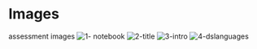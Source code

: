# Images
assessment images 
![1- notebook](https://github.com/hargodeyash1999/Images/assets/138023063/fed03fb3-8527-4150-8256-d2e73dcc3dff)
![2-title](https://github.com/hargodeyash1999/Images/assets/138023063/bc4e8f22-a978-4aaa-a142-0c176653fc3d)
![3-intro](https://github.com/hargodeyash1999/Images/assets/138023063/f35ba903-9000-4828-875c-4851b5aa48d5)
![4-dslanguages](https://github.com/hargodeyash1999/Images/assets/138023063/ab9f2b6b-57bd-40e3-9357-65f9d0df7c70)


